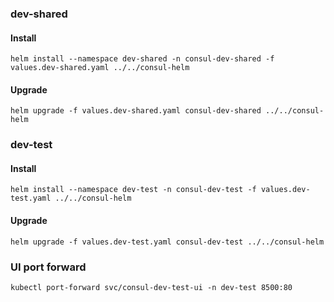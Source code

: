 ### dev-shared
#### Install

```helm install --namespace dev-shared -n consul-dev-shared -f values.dev-shared.yaml ../../consul-helm```

#### Upgrade

```helm upgrade -f values.dev-shared.yaml consul-dev-shared ../../consul-helm```

### dev-test
#### Install

```helm install --namespace dev-test -n consul-dev-test -f values.dev-test.yaml ../../consul-helm```

#### Upgrade

```helm upgrade -f values.dev-test.yaml consul-dev-test ../../consul-helm```


### UI port forward
```kubectl port-forward svc/consul-dev-test-ui -n dev-test 8500:80```
